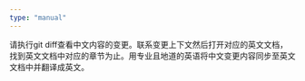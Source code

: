 ```yaml
---
type: "manual"
---
```


请执行git diff查看中文内容的变更。联系变更上下文然后打开对应的英文文档，找到英文文档中对应的章节为止。用专业且地道的英语将中文变更内容同步至英文文档中并翻译成英文。